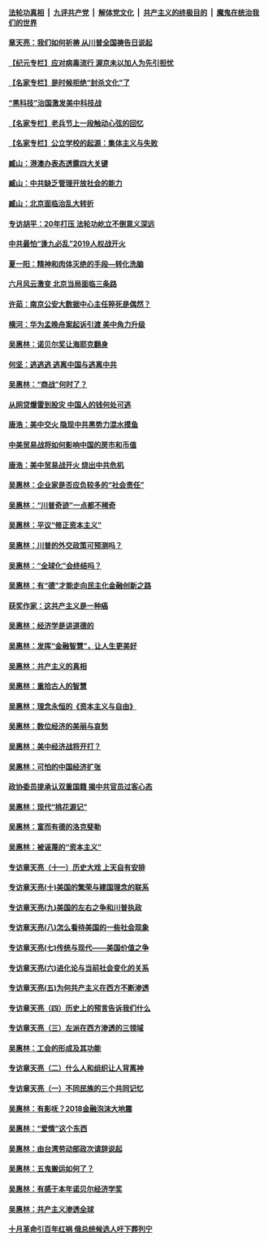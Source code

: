 ####  [法轮功真相](../../../../basic/blob/master/README.md?t=06261502) &nbsp;|&nbsp; [九评共产党](../../../../9ping.md/blob/master/README.md?t=06261502) &nbsp;|&nbsp; [解体党文化](../../../../jtdwh.md/blob/master/README.md?t=06261502)  &nbsp;|&nbsp; [共产主义的终极目的](../../../../gczydzjmd.md/blob/master/README.md?t=06261502) &nbsp;|&nbsp; [魔鬼在统治我们的世界](../../../../mgztzwmdsj.md/blob/master/README.md?t=06261502) 

#### [章天亮：我们如何祈祷 从川普全国祷告日说起](../pages/nsc423/n11944627.md?t=06261502) 

#### [【纪元专栏】应对病毒流行 渥京未以加人为先引担忧](../pages/nsc423/n11875714.md?t=06261502) 

#### [【名家专栏】是时候拒绝“封杀文化”了](../pages/nsc423/n11814093.md?t=06261502) 

#### [“黑科技”治国激发美中科技战](../pages/nsc423/n11638056.md?t=06261502) 

#### [【名家专栏】老兵节上一段触动心弦的回忆](../pages/nsc423/n11646016.md?t=06261502) 

#### [【名家专栏】公立学校的起源：集体主义与失败](../pages/nsc423/n11601833.md?t=06261502) 

#### [臧山：港澳办表态透露四大关键](../pages/nsc423/n11421628.md?t=06261502) 

#### [臧山：中共缺乏管理开放社会的能力](../pages/nsc423/n11407457.md?t=06261502) 

#### [臧山：北京面临治乱大转折](../pages/nsc423/n11406895.md?t=06261502) 

#### [专访胡平：20年打压 法轮功屹立不倒意义深远](../pages/nsc423/n11398800.md?t=06261502) 

#### [中共最怕“逢九必乱”2019人权战开火](../pages/nsc423/n11385248.md?t=06261502) 

#### [夏一阳：精神和肉体灭绝的手段—转化洗脑](../pages/nsc423/n11368250.md?t=06261502) 

#### [六月风云激变 北京当局面临三条路](../pages/nsc423/n11313668.md?t=06261502) 

#### [许茹：南京公安大数据中心主任猝死是偶然？](../pages/nsc423/n11064744.md?t=06261502) 

#### [横河：华为孟晚舟案起诉引渡 美中角力升级](../pages/nsc423/n11027230.md?t=06261502) 

#### [吴惠林：诺贝尔奖让海耶克翻身](../pages/nsc423/n10890049.md?t=06261502) 

#### [何坚：逃逃逃 逃离中国与逃离中共](../pages/nsc423/n10592891.md?t=06261502) 

#### [吴惠林：“商战”何时了？](../pages/nsc423/n10573558.md?t=06261502) 

#### [从网贷爆雷到股灾 中国人的钱何处可逃](../pages/nsc423/n10572800.md?t=06261502) 

#### [唐浩：美中交火 隐现中共黑势力混水摸鱼](../pages/nsc423/n10544040.md?t=06261502) 

#### [中美贸易战将如何影响中国的房市和币值](../pages/nsc423/n10543697.md?t=06261502) 

#### [唐浩：美中贸易战开火 烧出中共危机](../pages/nsc423/n10540126.md?t=06261502) 

#### [吴惠林：企业家是否应负较多的“社会责任”](../pages/nsc423/n10535022.md?t=06261502) 

#### [吴惠林：“川普奇迹”一点都不稀奇](../pages/nsc423/n10512808.md?t=06261502) 

#### [吴惠林：平议“修正资本主义”](../pages/nsc423/n10495724.md?t=06261502) 

#### [吴惠林：川普的外交政策可预测吗？](../pages/nsc423/n10462387.md?t=06261502) 

#### [吴惠林：“全球化”会终结吗？](../pages/nsc423/n10452838.md?t=06261502) 

#### [吴惠林：有“德”才能走向民主化金融创新之路](../pages/nsc423/n10432292.md?t=06261502) 

#### [获奖作家：这共产主义是一种癌](../pages/nsc423/n10431541.md?t=06261502) 

#### [吴惠林：经济学是讲道德的](../pages/nsc423/n10398014.md?t=06261502) 

#### [吴惠林：发挥“金融智慧”，让人生更美好](../pages/nsc423/n10375019.md?t=06261502) 

#### [吴惠林：共产主义的真相](../pages/nsc423/n10351394.md?t=06261502) 

#### [吴惠林：重拾古人的智慧](../pages/nsc423/n10337691.md?t=06261502) 

#### [吴惠林：理念永恒的《资本主义与自由》](../pages/nsc423/n10316274.md?t=06261502) 

#### [吴惠林：数位经济的美丽与哀愁](../pages/nsc423/n10292946.md?t=06261502) 

#### [吴惠林：美中经济战将开打？](../pages/nsc423/n10258825.md?t=06261502) 

#### [吴惠林：可怕的中国经济扩张](../pages/nsc423/n10219147.md?t=06261502) 

#### [政协委员提承认双重国籍 揭中共官员过客心态](../pages/nsc423/n10208809.md?t=06261502) 

#### [吴惠林：现代“桃花源记”](../pages/nsc423/n10185234.md?t=06261502) 

#### [吴惠林：富而有德的洛克斐勒](../pages/nsc423/n10142264.md?t=06261502) 

#### [吴惠林：被诬蔑的“资本主义”](../pages/nsc423/n10124816.md?t=06261502) 

#### [专访章天亮（十一）历史大戏 上天自有安排](../pages/nsc423/n10094905.md?t=06261502) 

#### [专访章天亮(十)美国的繁荣与建国理念的联系](../pages/nsc423/n10094899.md?t=06261502) 

#### [专访章天亮(九)美国的左右之争和川普执政](../pages/nsc423/n10094889.md?t=06261502) 

#### [专访章天亮(八)怎么看待美国的一些社会现象](../pages/nsc423/n10094857.md?t=06261502) 

#### [专访章天亮(七)传统与现代——美国价值之争](../pages/nsc423/n10093140.md?t=06261502) 

#### [专访章天亮(六)进化论与当前社会变化的关系](../pages/nsc423/n10092036.md?t=06261502) 

#### [专访章天亮(五)为何共产主义在西方不断渗透](../pages/nsc423/n10083620.md?t=06261502) 

#### [专访章天亮（四）历史上的预言告诉我们什么](../pages/nsc423/n10083606.md?t=06261502) 

#### [专访章天亮（三）左派在西方渗透的三领域](../pages/nsc423/n10081115.md?t=06261502) 

#### [吴惠林：工会的形成及其功能](../pages/nsc423/n10080633.md?t=06261502) 

#### [专访章天亮（二）什么人和组织让人背离神](../pages/nsc423/n10076637.md?t=06261502) 

#### [专访章天亮（一）不同民族的三个共同记忆](../pages/nsc423/n10074188.md?t=06261502) 

#### [吴惠林：有影呒？2018金融泡沫大地震](../pages/nsc423/n10040534.md?t=06261502) 

#### [吴惠林：“爱情”这个东西](../pages/nsc423/n10019423.md?t=06261502) 

#### [吴惠林：由台湾劳动部政次请辞说起](../pages/nsc423/n9979679.md?t=06261502) 

#### [吴惠林：五鬼搬运如何了？](../pages/nsc423/n9925338.md?t=06261502) 

#### [吴惠林：有感于本年诺贝尔经济学奖](../pages/nsc423/n9871883.md?t=06261502) 

#### [吴惠林：共产主义渗透全球](../pages/nsc423/n9812748.md?t=06261502) 

#### [十月革命引百年红祸 俄总统候选人吁下葬列宁](../pages/nsc423/n9810182.md?t=06261502) 

